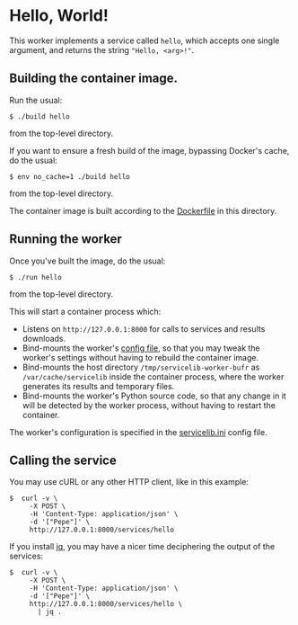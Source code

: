 # Hello, World!

This worker implements a service called `hello`, which accepts one single
argument, and returns the string `"Hello, <arg>!"`.


## Building the container image.

Run the usual:

    $ ./build hello

from the top-level directory.

If you want to ensure a fresh build of the image, bypassing Docker's cache,
do the usual:

    $ env no_cache=1 ./build hello

from the top-level directory.

The container image is built according to the [Dockerfile](./Dockerfile-debian)
in this directory.


## Running the worker

Once you've built the image, do the usual:

    $ ./run hello

from the top-level directory.

This will start a container process which:

* Listens on `http://127.0.0.1:8000` for calls to services and results
  downloads.
* Bind-mounts the worker's [config file](./servicelib.ini), so that you may
  tweak the worker's settings without having to rebuild the container image.
* Bind-mounts the host directory `/tmp/servicelib-worker-bufr` as
  `/var/cache/servicelib` inside the container process, where the worker
  generates its results and temporary files.
* Bind-mounts the worker's Python source code, so that any change in it will
  be detected by the worker process, without having to restart the container.

The worker's configuration is specified in the [servicelib.ini](./servicelib.ini)
config file.


## Calling the service

You may use cURL or any other HTTP client, like in this example:

```
$  curl -v \
     -X POST \
     -H 'Content-Type: application/json' \
     -d '["Pepe"]' \
     http://127.0.0.1:8000/services/hello
```

If you install [jq](https://stedolan.github.io/jq/), you may have a nicer time
deciphering the output of the services:

```
$  curl -v \
     -X POST \
     -H 'Content-Type: application/json' \
     -d '["Pepe"]' \
     http://127.0.0.1:8000/services/hello \
       | jq .
```
